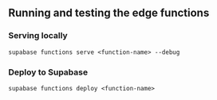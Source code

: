 ## Running and testing the edge functions

### Serving locally
```
supabase functions serve <function-name> --debug
```

### Deploy to Supabase
```
supabase functions deploy <function-name>
```

